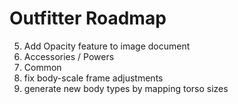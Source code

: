 # Outfitter Roadmap

5. Add Opacity feature to image document
6. Accessories / Powers
7. Common
8. fix body-scale frame adjustments
8. generate new body types by mapping torso sizes